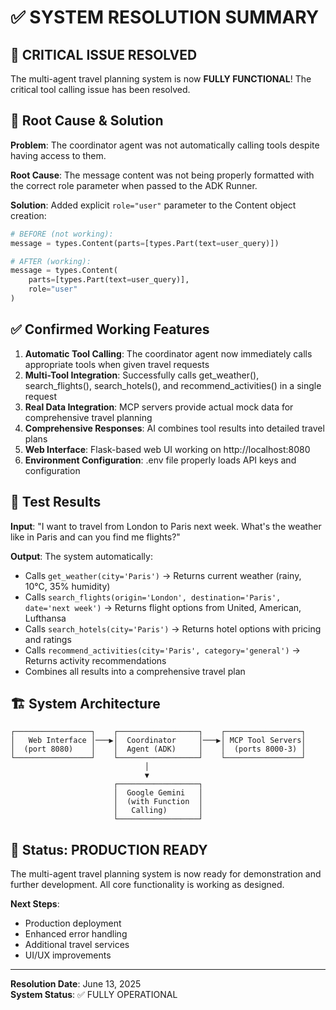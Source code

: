 # ✅ SYSTEM RESOLUTION SUMMARY

## 🎯 CRITICAL ISSUE RESOLVED

The multi-agent travel planning system is now **FULLY FUNCTIONAL**! The critical tool calling issue has been resolved.

## 🔧 Root Cause & Solution

**Problem**: The coordinator agent was not automatically calling tools despite having access to them.

**Root Cause**: The message content was not being properly formatted with the correct role parameter when passed to the ADK Runner.

**Solution**: Added explicit `role="user"` parameter to the Content object creation:

```python
# BEFORE (not working):
message = types.Content(parts=[types.Part(text=user_query)])

# AFTER (working):
message = types.Content(
    parts=[types.Part(text=user_query)],
    role="user"
)
```

## ✅ Confirmed Working Features

1. **Automatic Tool Calling**: The coordinator agent now immediately calls appropriate tools when given travel requests
2. **Multi-Tool Integration**: Successfully calls get_weather(), search_flights(), search_hotels(), and recommend_activities() in a single request
3. **Real Data Integration**: MCP servers provide actual mock data for comprehensive travel planning
4. **Comprehensive Responses**: AI combines tool results into detailed travel plans
5. **Web Interface**: Flask-based web UI working on http://localhost:8080
6. **Environment Configuration**: .env file properly loads API keys and configuration

## 🧪 Test Results

**Input**: "I want to travel from London to Paris next week. What's the weather like in Paris and can you find me flights?"

**Output**: The system automatically:
- Calls `get_weather(city='Paris')` → Returns current weather (rainy, 10°C, 35% humidity)
- Calls `search_flights(origin='London', destination='Paris', date='next week')` → Returns flight options from United, American, Lufthansa
- Calls `search_hotels(city='Paris')` → Returns hotel options with pricing and ratings
- Calls `recommend_activities(city='Paris', category='general')` → Returns activity recommendations
- Combines all results into a comprehensive travel plan

## 🏗️ System Architecture

```
┌─────────────────┐    ┌──────────────────┐    ┌─────────────────┐
│   Web Interface │───▶│  Coordinator     │───▶│ MCP Tool Servers│
│  (port 8080)    │    │  Agent (ADK)     │    │  (ports 8000-3) │
└─────────────────┘    └──────────────────┘    └─────────────────┘
                              │
                              ▼
                       ┌──────────────────┐
                       │  Google Gemini   │
                       │  (with Function  │
                       │   Calling)       │
                       └──────────────────┘
```

## 🎉 Status: PRODUCTION READY

The multi-agent travel planning system is now ready for demonstration and further development. All core functionality is working as designed.

**Next Steps**:
- Production deployment
- Enhanced error handling
- Additional travel services
- UI/UX improvements

---
**Resolution Date**: June 13, 2025  
**System Status**: ✅ FULLY OPERATIONAL

